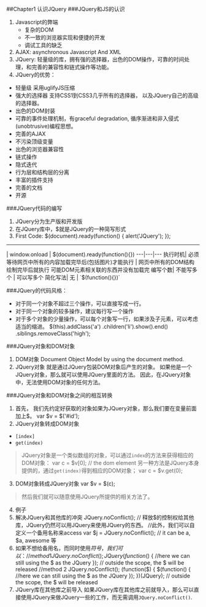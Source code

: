 ##Chapter1 认识JQuery
###JQuery和JS的认识
1. Javascript的弊端
   - 复杂的DOM
   - 不一致的浏览器实现和便捷的开发
   - 调试工具的缺乏
2. AJAX: asynchronous Javascript And XML
3. JQuery: 轻量级的库，拥有强的选择器，出色的DOM操作，可靠的时间处理，和完善的兼容性和链式操作等功能。
4. JQuery的优势：
 - 轻量级 采用uglifyJS压缩
 - 强大的选择器 支持CSS1到CSS3几乎所有的选择器， 以及JQuery自己的高级的选择器。
 - 出色的DOM封装
 - 可靠的事件处理机制，有graceful degradation, 循序渐进和非入侵式(unobtrusive)编程思想。
 - 完善的AJAX
 - 不污染顶级变量
 - 出色的浏览器兼容性
 - 链式操作
 - 隐式迭代
 - 行为层和结构层的分离
 - 丰富的插件支持
 - 完善的文档
 - 开源

###JQuery代码的编写
1. JQuery分为生产版和开发版
2. 在JQuery库中，$就是JQuery的一种简写形式
3. First Code:
        $(document).ready(function() {
            alert('JQuery');
        });
---

| window.onload | $(document).ready(function(){})
---|---|---
执行时机| 必须等待网页中所有的内容加载完毕后(包括图片)才能执行 | 网页中所有的DOM结构绘制完毕后就执行 可能DOM元素相关联的东西并没有加载完
编写个数| 不能写多个 | 可以写多个
简化写法| 无 | `$(function(){})`

###JQuery的代码风格：
 - 对于同一个对象不超过三个操作，可以直接写成一行。
 - 对于同一个对象的较多操作，建议每行写一个操作
 - 对于多个对象的少量操作，可以每个对象写一行，如果涉及子元素，可以考虑适当的缩进。
            $(this).addClass('a')
                .children('li').show().end()
            .siblings.removeClass('high');

###JQuery对象和DOM对象
1. DOM对象
 Document Object Model by using the document method.
2. JQuery对象
 就是通过JQuery包装DOM对象后产生的对象。
 如果他是一个JQuery对象，那么就可以使用JQuery里面的方法。
 因此，在JQuery对象中，无法使用DOM对象的任何方法。

###JQuery对象和DOM对象之间的相互转换
1. 首先， 我们先约定好获取的对象如果为JQuery对象，那么我们要在变量前面加上$。
        var $v = $('#id');
2. JQuery对象转成DOM对象
 - `[index]`
 - `get(index)`
>JQuery对象是一个类似数组的对象，可以通过`index`的方法来获得相应的DOM对象：
            var c = $v[0]; // the dom element
>另一种方法是JQuery本身提供的，通过`get(index)`得到相应的DOM对象；
            var c = $v.get(0);
3. DOM对象转成JQuery对象
        var $v = $(c);
>然后我们就可以随意使用JQuery所提供的相关方法了。
4. 例子
5. 解决JQuery和其他库的冲突
        JQuery.noConflict(); // 释放$的控制权给其他库，JQuery仍然可以用JQuery来使用JQuery的东西。
        //此外，我们可以自定义一个备用名称来access
        var $j = JQuery.noConflict();
        // it can be a, $a, awesome 等
6. 如果不想给备用名，而同时使用$符号，我们可以：
        //method 1
        JQuery.noConflict();
        JQuery(function($) {
            //here we can still using the $ as the JQuery
        });
        // outside the scope, the $ will be released
        //method 2
        JQuery.noConflict();
        (function($) {
            $(function() {
            //here we can still using the $ as the JQuery
            });
        })(JQuery);
        // outside the scope, the $ will be released
7. JQuery库在其他库之前导入
如果JQuery库在其他库之前就导入，那么可以直接使用JQuery来做JQuery一些的工作，而无需调用`JQuery.noConflict()`.
